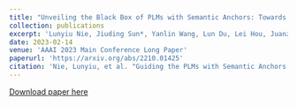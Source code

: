 ```yaml
---
title: "Unveiling the Black Box of PLMs with Semantic Anchors: Towards Interpretable Neural Semantic Parsing"
collection: publications
excerpt: 'Lunyiu Nie, Jiuding Sun*, Yanlin Wang, Lun Du, Lei Hou, Juanzi Li, Shi Han, Dongmei Zhang, Jidong Zhai'
date: 2023-02-14
venue: 'AAAI 2023 Main Conference Long Paper'
paperurl: 'https://arxiv.org/abs/2210.01425'
citation: 'Nie, Lunyiu, et al. "Guiding the PLMs with Semantic Anchors as Intermediate Supervision: Towards Interpretable Semantic Parsing." arXiv preprint arXiv:2210.01425 (2022).'
---
```

[Download paper here](https://arxiv.org/pdf/2210.01425.pdf)